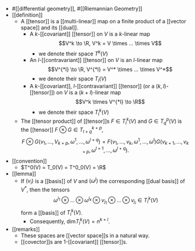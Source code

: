 - #[[differential geometry]], #[[Riemannian Geometry]]
- [[definition]]
	- A [[tensor]] is a [[multi-linear]] map on a finite product of a [[vector space]] and its [[dual]].
		- A $k$-[[covariant]] [[tensor]] on $V$ is a $k$-linear map
		  $$V^k \to \R, V^k = V \times ... \times V$$
			- we denote their space $T^k(V)$
		- An $l$-[[contravariant]] [[tensor]] on $V$ is an $l$-linear map
		  $$V^{*l} \to \R, V^{*l} = V^* \times ... \times V^*$$
			- we denote their space $T_l(V)$
		- A $k$-[[covariant]], $l$-[[contravariant]] [[tensor]] (or a $(k, l)$-[[tensor]]) on $V$ is a $(k+l)$-linear map
		  $$V^k \times V^{*l} \to \R$$
			- we denote their space $T^k_l(V)$
	- The [[tensor product]] of [[tensor]]s $F \in T^k_l(V)$ and $G \in T^p_q(V)$ is the [[tensor]] $F \otimes G \in T^{k+p}_{l+q}$,
	  $$F \otimes G(v_1, ..., V_{k+p}, \omega^1, ..., \omega^{l+q}) = F(v_1, ..., v_k, \omega^1, ..., \omega^l)G(v_{k+1}, ..., v_{k+p}, \omega^{l+1}, ..., \omega^{l+q}).$$
- [[convention]]
	- $T^0(V) = T_0(V) = T^0_0(V) = \R$
- [[lemma]]
	- If $(v_i)$ is a [[basis]] of $V$ and $(\omega^j)$ the corresponding [[dual basis]] of $V^*$, then the tensors
	  $$\omega^{i_1} \otimes ... \otimes \omega^{i_k} \otimes v_{j_1} \otimes ... \otimes v_{j_l} \in T^k_l(V)$$
	  form a [[basis]] of $T^k_l(V)$.
		- Consequently, $\text{dim}T^k_l(V) = n^{k+l}$.
- [[remarks]]
	- These spaces are [[vector space]]s in a natural way.
	- [[covector]]s are 1-[[covariant]] [[tensor]]s.
